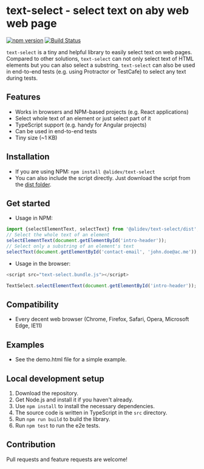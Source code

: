 # text-select - select text on aby web web page

[![npm version](https://badge.fury.io/js/%40alidev%2Ftext-select.svg)](https://badge.fury.io/js/%40alidev%2Ftext-select)
[![Build Status](https://travis-ci.org/ali-kamalizade/text-select.svg?branch=master)](https://travis-ci.org/ali-kamalizade/text-select)

`text-select` is a tiny and helpful library to easily select text on web pages.
Compared to other solutions, `text-select` can not only select text of HTML elements but you can also select a substring.
`text-select` can also be used in end-to-end tests (e.g. using Protractor or TestCafe) to select any text during tests.

## Features
- Works in browsers and NPM-based projects (e.g. React applications)
- Select whole text of an element or just select part of it
- TypeScript support (e.g. handy for Angular projects)
- Can be used in end-to-end tests
- Tiny size (~1 KB)

## Installation
- If you are using NPM: ```npm install @alidev/text-select```
- You can also include the script directly. Just download the script from the [dist folder](https://github.com/ali-kamalizade/text-select/tree/master/dist).

## Get started
- Usage in NPM:
```javascript
import {selectElementText, selectText} from '@alidev/text-select/dist';
// Select the whole text of an element
selectElementText(document.getElementById('intro-header'));
// Select only a substring of an element's text
selectText(document.getElementById('contact-email', 'john.doe@ac.me'));
```
- Usage in the browser:
```javascript
<script src="text-select.bundle.js"></script>

TextSelect.selectElementText(document.getElementById('intro-header'));
```

## Compatibility
- Every decent web browser (Chrome, Firefox, Safari, Opera, Microsoft Edge, IE11)

## Examples
- See the demo.html file for a simple example.

## Local development setup
1. Download the repository.
2. Get Node.js and install it if you haven't already.
3. Use ```npm install``` to install the necessary dependencies.
4. The source code is written in TypeScript in the `src` directory.
5. Run ```npm run build``` to build the library.
6. Run ```npm test``` to run the e2e tests.

## Contribution
Pull requests and feature requests are welcome!
